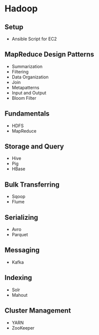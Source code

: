 # Hadoop
## Setup
- Ansible Script for EC2

## MapReduce Design Patterns
- Summarization
- Filtering
- Data Organization
- Join
- Metapatterns
- Input and Output
- Bloom Filter

## Fundamentals
- HDFS
- MapReduce

## Storage and Query
- Hive
- Pig
- HBase

## Bulk Transferring
- Sqoop
- Flume

## Serializing
- Avro
- Parquet

## Messaging
- Kafka

## Indexing
- Solr
- Mahout

## Cluster Management
- YARN
- ZooKeeper
